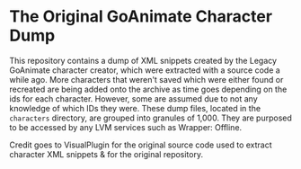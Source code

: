 # The Original GoAnimate Character Dump
This repository contains a dump of XML snippets created by the Legacy GoAnimate character creator, which were extracted with a source code a while ago. More characters that weren't saved which were either found or recreated are being added onto the archive as time goes depending on the ids for each character. However, some are assumed due to not any knowledge of which IDs they were. These dump files, located in the `characters` directory, are grouped into granules of 1,000.  They are purposed to be accessed by any LVM services such as Wrapper: Offline.

Credit goes to VisualPlugin for the original source code used to extract character XML snippets & for the original repository.
